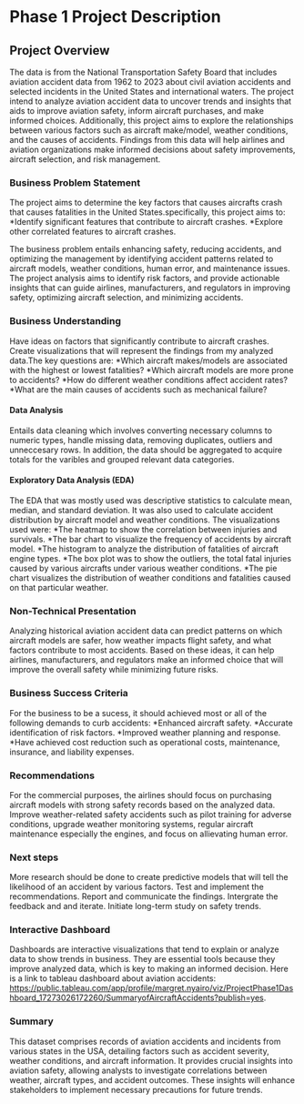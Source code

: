 # Phase 1 Project Description

## Project Overview

The data is from the National Transportation Safety Board that includes aviation accident data from 1962 to 2023 about civil aviation accidents and selected incidents in the United States and international waters.
The project intend to analyze aviation accident data to uncover trends and insights that aids to improve aviation safety, inform aircraft purchases, and make informed choices. Additionally, this project aims to explore the relationships between various factors such as aircraft make/model, weather conditions, and the causes of accidents. Findings from this data will help airlines and aviation organizations make informed decisions about safety improvements, aircraft selection, and risk management.


### Business Problem Statement
The project aims to determine the key factors that causes aircrafts crash that causes fatalities in the United States.specifically, this project aims to:
 *Identify significant features that contribute to aircraft crashes.
 *Explore other correlated features to aircraft crashes.
 
The business problem entails enhancing safety, reducing accidents, and optimizing the management by identifying accident patterns related to aircraft models, weather conditions, human error, and maintenance issues.
The project analysis aims to identify risk factors, and provide actionable insights that can guide airlines, manufacturers, and regulators in improving safety, optimizing aircraft selection, and minimizing accidents. 

### Business Understanding
Have ideas on factors that significantly contribute to aircraft crashes.
Create visualizations that will represent the findings from my analyzed data.The key questions are:
 *Which aircraft makes/models are associated with the highest or lowest fatalities?
 *Which aircraft models are more prone to accidents?
 *How do different weather conditions affect accident rates?
 *What are the main causes of accidents such as mechanical failure?

#### Data Analysis
Entails data cleaning which involves converting necessary columns to numeric types, handle missing data, removing duplicates, outliers and unneccesary rows. In addition, the data should be aggregated to acquire totals for the varibles and grouped relevant data categories.

#### Exploratory Data Analysis (EDA)
The EDA that was mostly used was descriptive statistics to calculate mean, median, and standard deviation. It was also used to calculate accident distribution by aircraft model and weather conditions.
The visualizations used were:
*The heatmap to show the correlation between injuries and survivals.
*The bar chart to visualize the frequency of accidents by aircraft model.
*The histogram to analyze the distribution of fatalities of aircraft engine types.
*The box plot was to show the outliers, the total fatal injuries caused by various aircrafts under various weather conditions.
*The pie chart visualizes the distribution of weather conditions and fatalities caused on that particular weather.
    
### Non-Technical Presentation
Analyzing historical aviation accident data can predict patterns on which aircraft models are safer, how weather impacts flight safety, and what factors contribute to most accidents. Based on these ideas, it can help airlines, manufacturers, and regulators make an informed choice that will improve the overall safety while minimizing future risks.

### Business Success Criteria
For the business to be a sucess, it should achieved most or all of the following demands to curb accidents:
*Enhanced aircraft safety.
*Accurate identification of risk factors.
*Improved weather planning and response.
*Have achieved cost reduction such as operational costs, maintenance, insurance, and liability expenses.

### Recommendations
For the commercial purposes, the airlines should focus on purchasing aircraft models with strong safety records based on the analyzed data.
Improve weather-related safety accidents such as pilot training for adverse conditions, upgrade weather monitoring systems, regular aircraft maintenance especially the engines, and focus on allievating human error.

### Next steps
More research should be done to create predictive models that will tell the likelihood of an accident by various factors.
Test and implement the recommendations.
Report and communicate the findings.
Intergrate the feedback and and iterate.
Initiate long-term study on safety trends.

### Interactive Dashboard
Dashboards are interactive visualizations that tend to explain or analyze data to show trends in business. They are essential tools because they improve analyzed data, which is key to making an informed decision. Here is a link to tableau dashboard about aviation accidents: https://public.tableau.com/app/profile/margret.nyairo/viz/ProjectPhase1Dashboard_17273026172260/SummaryofAircraftAccidents?publish=yes.

### Summary
This dataset comprises records of aviation accidents and incidents from various states in the USA, detailing factors such as accident severity, weather conditions, and aircraft information. It provides crucial insights into aviation safety, allowing analysts to investigate correlations between weather, aircraft types, and accident outcomes. These insights will enhance stakeholders to implement necessary precautions for future trends.
